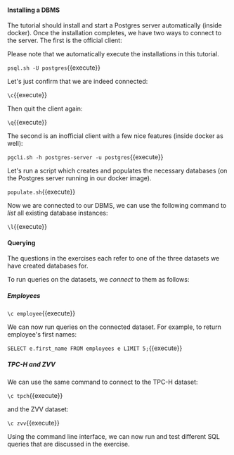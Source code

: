 #### Installing a DBMS

The tutorial should install and start a Postgres server automatically (inside
docker). Once the installation completes, we have two ways to connect to the
server. The first is the official client:

Please note that we automatically execute the installations in this tutorial.

`psql.sh -U postgres`{{execute}}

Let's just confirm that we are indeed connected:

`\c`{{execute}}

Then quit the client again:

`\q`{{execute}}


The second is an inofficial client with a few nice features (inside docker as
well):

`pgcli.sh -h postgres-server -u postgres`{{execute}}


Let's run a script which creates and populates the necessary databases (on the Postgres server running in our docker image).

`populate.sh`{{execute}}


Now we are connected to our DBMS, we can use the following command to *list* all existing database instances:

``\l``{{execute}}


#### Querying
The questions in the exercises each refer to one of the three datasets we have created databases for.

To run queries on the datasets, we *connect* to them as follows:

##### Employees


``\c employee``{{execute}}

We can now run queries on the connected dataset. For example, to return employee's first names:

``
SELECT e.first_name
FROM employees e
LIMIT 5;
``{{execute}}

##### TPC-H and ZVV

We can use the same command to connect to the TPC-H dataset:

``\c tpch``{{execute}}

and the ZVV dataset:

``\c zvv``{{execute}}

Using the command line interface, we can now run and test different SQL queries 
that are discussed in the exercise.




